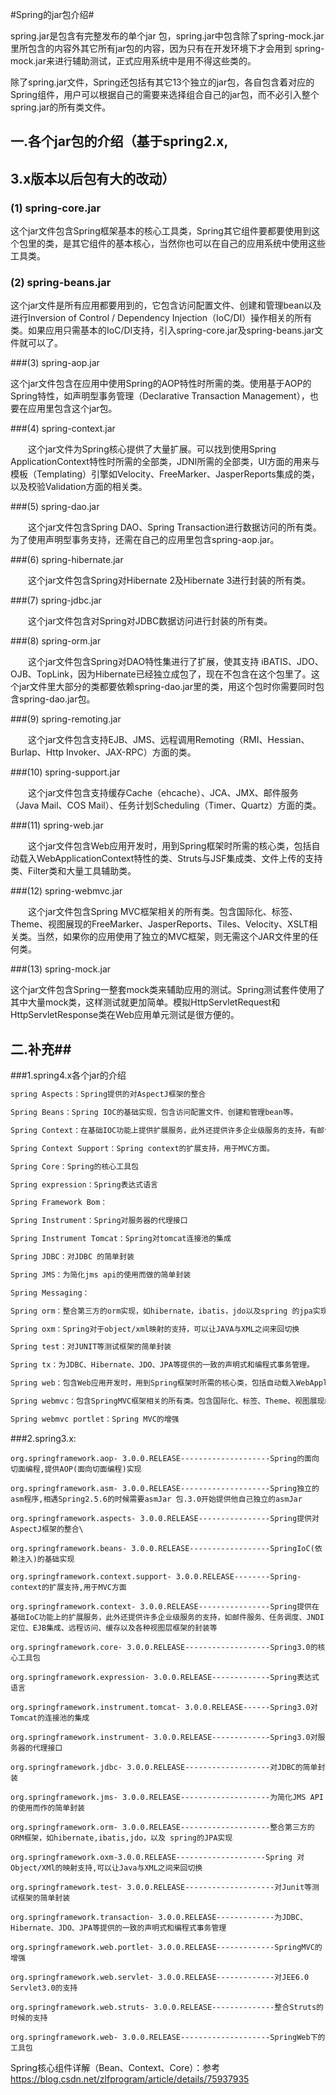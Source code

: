 #Spring的jar包介绍#

spring.jar是包含有完整发布的单个jar 包，spring.jar中包含除了spring-mock.jar里所包含的内容外其它所有jar包的内容，因为只有在开发环境下才会用到 spring-mock.jar来进行辅助测试，正式应用系统中是用不得这些类的。

除了spring.jar文件，Spring还包括有其它13个独立的jar包，各自包含着对应的Spring组件，用户可以根据自己的需要来选择组合自己的jar包，而不必引入整个spring.jar的所有类文件。

## 一.各个jar包的介绍（基于spring2.x,

## 3.x版本以后包有大的改动）

### (1) spring-core.jar

​     这个jar文件包含Spring框架基本的核心工具类，Spring其它组件要都要使用到这个包里的类，是其它组件的基本核心，当然你也可以在自己的应用系统中使用这些工具类。

### (2) spring-beans.jar

​    这个jar文件是所有应用都要用到的，它包含访问配置文件、创建和管理bean以及进行Inversion of Control / Dependency Injection（IoC/DI）操作相关的所有类。如果应用只需基本的IoC/DI支持，引入spring-core.jar及spring-beans.jar文件就可以了。

###(3) spring-aop.jar

​     这个jar文件包含在应用中使用Spring的AOP特性时所需的类。使用基于AOP的Spring特性，如声明型事务管理（Declarative Transaction Management），也要在应用里包含这个jar包。

###(4) spring-context.jar

　　这个jar文件为Spring核心提供了大量扩展。可以找到使用Spring ApplicationContext特性时所需的全部类，JDNI所需的全部类，UI方面的用来与模板（Templating）引擎如Velocity、FreeMarker、JasperReports集成的类，以及校验Validation方面的相关类。

###(5) spring-dao.jar

　　这个jar文件包含Spring DAO、Spring Transaction进行数据访问的所有类。为了使用声明型事务支持，还需在自己的应用里包含spring-aop.jar。

###(6) spring-hibernate.jar

　　这个jar文件包含Spring对Hibernate 2及Hibernate 3进行封装的所有类。

###(7) spring-jdbc.jar

　　这个jar文件包含对Spring对JDBC数据访问进行封装的所有类。

###(8) spring-orm.jar

　　这个jar文件包含Spring对DAO特性集进行了扩展，使其支持 iBATIS、JDO、OJB、TopLink，因为Hibernate已经独立成包了，现在不包含在这个包里了。这个jar文件里大部分的类都要依赖spring-dao.jar里的类，用这个包时你需要同时包含spring-dao.jar包。

###(9) spring-remoting.jar

　　这个jar文件包含支持EJB、JMS、远程调用Remoting（RMI、Hessian、Burlap、Http Invoker、JAX-RPC）方面的类。

###(10) spring-support.jar

　　这个jar文件包含支持缓存Cache（ehcache）、JCA、JMX、邮件服务（Java Mail、COS Mail）、任务计划Scheduling（Timer、Quartz）方面的类。

###(11) spring-web.jar

　　这个jar文件包含Web应用开发时，用到Spring框架时所需的核心类，包括自动载入WebApplicationContext特性的类、Struts与JSF集成类、文件上传的支持类、Filter类和大量工具辅助类。

###(12) spring-webmvc.jar

　　这个jar文件包含Spring MVC框架相关的所有类。包含国际化、标签、Theme、视图展现的FreeMarker、JasperReports、Tiles、Velocity、XSLT相关类。当然，如果你的应用使用了独立的MVC框架，则无需这个JAR文件里的任何类。

###(13) spring-mock.jar

​    这个jar文件包含Spring一整套mock类来辅助应用的测试。Spring测试套件使用了其中大量mock类，这样测试就更加简单。模拟HttpServletRequest和HttpServletResponse类在Web应用单元测试是很方便的。

## 二.补充##

###1.spring4.x各个jar的介绍

```txt
spring Aspects：Spring提供的对AspectJ框架的整合

Spring Beans：Spring IOC的基础实现，包含访问配置文件、创建和管理bean等。

Spring Context：在基础IOC功能上提供扩展服务，此外还提供许多企业级服务的支持，有邮件服务、任务调度、JNDI定位，EJB集成、远程访问、缓存以及多种视图层框架的支持。

Spring Context Support：Spring context的扩展支持，用于MVC方面。

Spring Core：Spring的核心工具包

Spring expression：Spring表达式语言

Spring Framework Bom：

Spring Instrument：Spring对服务器的代理接口

Spring Instrument Tomcat：Spring对tomcat连接池的集成

Spring JDBC：对JDBC 的简单封装

Spring JMS：为简化jms api的使用而做的简单封装

Spring Messaging：

Spring orm：整合第三方的orm实现，如hibernate，ibatis，jdo以及spring 的jpa实现

Spring oxm：Spring对于object/xml映射的支持，可以让JAVA与XML之间来回切换

Spring test：对JUNIT等测试框架的简单封装

Spring tx：为JDBC、Hibernate、JDO、JPA等提供的一致的声明式和编程式事务管理。

Spring web：包含Web应用开发时，用到Spring框架时所需的核心类，包括自动载入WebApplicationContext特性的类、Struts与JSF集成类、文件上传的支持类、Filter类和大量工具辅助类。

Spring webmvc：包含SpringMVC框架相关的所有类。包含国际化、标签、Theme、视图展现的FreeMarker、JasperReports、Tiles、Velocity、XSLT相关类。当然，如果你的应用使用了独立的MVC框架，则无需这个JAR文件里的任何类。

Spring webmvc portlet：Spring MVC的增强

```



###2.spring3.x:

```tx
org.springframework.aop- 3.0.0.RELEASE--------------------Spring的面向切面编程,提供AOP(面向切面编程)实现

org.springframework.asm- 3.0.0.RELEASE--------------------Spring独立的asm程序,相遇Spring2.5.6的时候需要asmJar 包.3.0开始提供他自己独立的asmJar

org.springframework.aspects- 3.0.0.RELEASE----------------Spring提供对AspectJ框架的整合\

org.springframework.beans- 3.0.0.RELEASE------------------SpringIoC(依赖注入)的基础实现

org.springframework.context.support- 3.0.0.RELEASE--------Spring-context的扩展支持,用于MVC方面

org.springframework.context- 3.0.0.RELEASE----------------Spring提供在基础IoC功能上的扩展服务，此外还提供许多企业级服务的支持，如邮件服务、任务调度、JNDI定位、EJB集成、远程访问、缓存以及各种视图层框架的封装等

org.springframework.core- 3.0.0.RELEASE-------------------Spring3.0的核心工具包

org.springframework.expression- 3.0.0.RELEASE-------------Spring表达式语言

org.springframework.instrument.tomcat- 3.0.0.RELEASE------Spring3.0对Tomcat的连接池的集成

org.springframework.instrument- 3.0.0.RELEASE-------------Spring3.0对服务器的代理接口

org.springframework.jdbc- 3.0.0.RELEASE-------------------对JDBC的简单封装

org.springframework.jms- 3.0.0.RELEASE--------------------为简化JMS API的使用而作的简单封装

org.springframework.orm- 3.0.0.RELEASE--------------------整合第三方的ORM框架，如hibernate,ibatis,jdo，以及 spring的JPA实现

org.springframework.oxm-3.0.0.RELEASE--------------------Spring 对Object/XMl的映射支持,可以让Java与XML之间来回切换

org.springframework.test- 3.0.0.RELEASE--------------------对Junit等测试框架的简单封装

org.springframework.transaction- 3.0.0.RELEASE-------------为JDBC、Hibernate、JDO、JPA等提供的一致的声明式和编程式事务管理

org.springframework.web.portlet- 3.0.0.RELEASE-------------SpringMVC的增强

org.springframework.web.servlet- 3.0.0.RELEASE-------------对JEE6.0 Servlet3.0的支持

org.springframework.web.struts- 3.0.0.RELEASE--------------整合Struts的时候的支持

org.springframework.web- 3.0.0.RELEASE--------------------SpringWeb下的工具包
```

Spring核心组件详解（Bean、Context、Core）：参考
https://blog.csdn.net/zlfprogram/article/details/75937935


